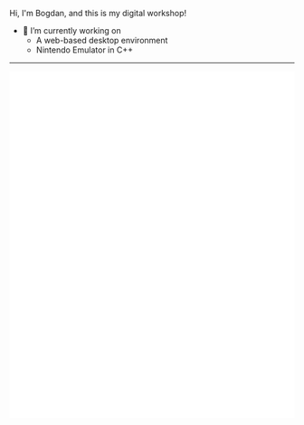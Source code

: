 
Hi, I'm Bogdan, and this is my digital workshop!

- 🔭 I’m currently working on
  - A web-based desktop environment
  - Nintendo Emulator in C++

<!--
**bgevko/bgevko** is a ✨ _special_ ✨ repository because its `README.md` (this file) appears on your GitHub profile.

Welcome to my page

- 🔭 I’m currently working on ...
- 🌱 I’m currently learning ...
- 👯 I’m looking to collaborate on ...
- 🤔 I’m looking for help with ...
- 💬 Ask me about ...
- 📫 How to reach me: ...
- 😄 Pronouns: ...
- ⚡ Fun fact: ...
-->

---

![Metrics](https://github.com/bgevko/bgevko/blob/main/github-metrics.svg)
